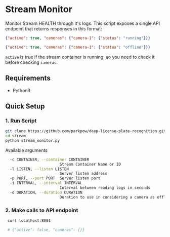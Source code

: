 # Stream Monitor
Monitor Stream HEALTH through it's logs.
This script exposes a single API endpoint that returns responses in this format:

```json
{"active": true, "cameras": {"camera-1": {"status": "running"}}}
```

```json
{"active": true, "cameras": {"camera-1": {"status": "offline"}}}
```

`active` is true if the stream container is running, so you need to check it before checking `cameras`.


## Requirements
- Python3


## Quick Setup
### 1. Run Script
```bash
git clone https://github.com/parkpow/deep-license-plate-recognition.git
cd stream
python stream_monitor.py

```

Available arguments

```bash
  -c CONTAINER, --container CONTAINER
                        Stream Container Name or ID
  -l LISTEN, --listen LISTEN
                        Server listen address
  -p PORT, --port PORT  Server listen port
  -i INTERVAL, --interval INTERVAL
                        Interval between reading logs in seconds
  -d DURATION, --duration DURATION
                        Duration to use in considering a camera as offline in seconds

```


### 2. Make calls to API endpoint
```bash
 curl localhost:8001

 # {"active": false, "cameras": {}}

```
